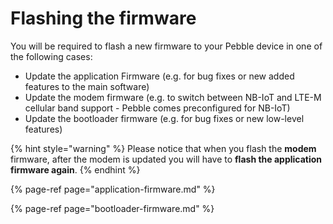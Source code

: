 # Flashing the firmware

You will be required to flash a new firmware to your Pebble device in one of the following cases:

* Update the application Firmware \(e.g. for bug fixes or new added features to the main software\)
* Update the modem firmware \(e.g. to switch between NB-IoT and LTE-M cellular band support - Pebble comes preconfigured for NB-IoT\)
* Update the bootloader firmware \(e.g. for bug fixes or new low-level features\)

{% hint style="warning" %}
Please notice that when you flash the **modem** firmware, after the modem is updated you will have to **flash the application firmware again**.
{% endhint %}

{% page-ref page="application-firmware.md" %}

{% page-ref page="bootloader-firmware.md" %}

